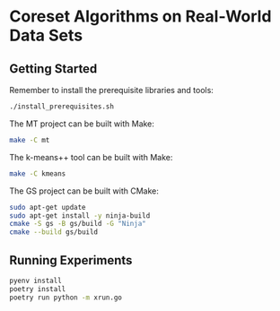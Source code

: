 # Coreset Algorithms on Real-World Data Sets

## Getting Started

Remember to install the prerequisite libraries and tools:

```bash
./install_prerequisites.sh
```

The MT project can be built with Make:

```bash
make -C mt
```

The k-means++ tool can be built with Make:

```bash
make -C kmeans
```

The GS project can be built with CMake:

```bash
sudo apt-get update
sudo apt-get install -y ninja-build
cmake -S gs -B gs/build -G "Ninja"
cmake --build gs/build
```

## Running Experiments

```bash
pyenv install
poetry install
poetry run python -m xrun.go
```
